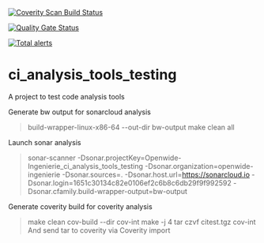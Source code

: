 <a href="https://scan.coverity.com/projects/openwide-ingenierie-ci_analysis_tools_testing">
  <img alt="Coverity Scan Build Status"
       src="https://scan.coverity.com/projects/20329/badge.svg"/>
</a>

[![Quality Gate Status](https://sonarcloud.io/api/project_badges/measure?project=Openwide-Ingenierie_ci_analysis_tools_testing&metric=alert_status)](https://sonarcloud.io/dashboard?id=Openwide-Ingenierie_ci_analysis_tools_testing)

[![Total alerts](https://img.shields.io/lgtm/alerts/g/Openwide-Ingenierie/ci_analysis_tools_testing.svg?logo=lgtm&logoWidth=18)](https://lgtm.com/projects/g/Openwide-Ingenierie/ci_analysis_tools_testing/alerts/)

# ci_analysis_tools_testing
A project to test code analysis tools

Generate bw output for sonarcloud analysis
> build-wrapper-linux-x86-64 --out-dir bw-output make clean all

Launch sonar analysis
> sonar-scanner   -Dsonar.projectKey=Openwide-Ingenierie_ci_analysis_tools_testing   -Dsonar.organization=openwide-ingenierie   -Dsonar.sources=.   -Dsonar.host.url=https://sonarcloud.io   -Dsonar.login=1651c30134c82e0106ef2c6b8c6db29f9f992592   -Dsonar.cfamily.build-wrapper-output=bw-output

Generate coverity build for coverity analysis
> make clean
> cov-build --dir cov-int make -j 4
> tar czvf citest.tgz cov-int
And send tar to coverity via Coverity import
